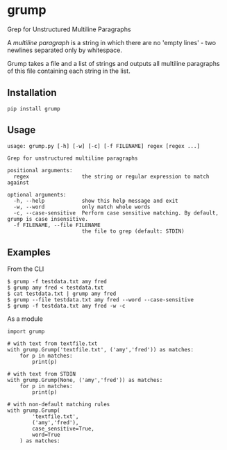 # grump

Grep for Unstructured Multiline Paragraphs

A *multiline paragraph* is a string in which there are no
'empty lines' - two newlines separated only by whitespace.

Grump takes a file and a list of strings and outputs all multiline paragraphs
of this file containing each string in the list.

## Installation

```
pip install grump
```

## Usage

```
usage: grump.py [-h] [-w] [-c] [-f FILENAME] regex [regex ...]

Grep for unstructured multiline paragraphs

positional arguments:
  regex                 the string or regular expression to match against

optional arguments:
  -h, --help            show this help message and exit
  -w, --word            only match whole words
  -c, --case-sensitive  Perform case sensitive matching. By default, grump is case insensitive.
  -f FILENAME, --file FILENAME
                        the file to grep (default: STDIN)
```

## Examples

From the CLI

```
$ grump -f testdata.txt amy fred
$ grump amy fred < testdata.txt
$ cat testdata.txt | grump amy fred
$ grump --file testdata.txt amy fred --word --case-sensitive
$ grump -f testdata.txt amy fred -w -c
```

As a module

```
import grump

# with text from textfile.txt
with grump.Grump('textfile.txt', ('amy','fred')) as matches:
    for p in matches:
        print(p)

# with text from STDIN
with grump.Grump(None, ('amy','fred')) as matches:
    for p in matches:
        print(p)

# with non-default matching rules
with grump.Grump(
        'textfile.txt',
        ('amy','fred'),
        case_sensitive=True,
        word=True
    ) as matches:

```
